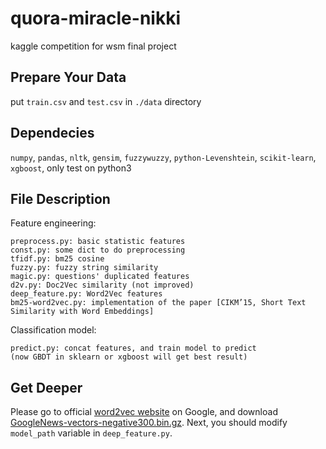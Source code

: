 # quora-miracle-nikki
kaggle competition for wsm final project

## Prepare Your Data
put `train.csv` and `test.csv` in `./data` directory

## Dependecies
`numpy`, `pandas`, `nltk`, `gensim`, `fuzzywuzzy`, `python-Levenshtein`, `scikit-learn`, `xgboost`, only test on python3

## File Description
Feature engineering:
```
preprocess.py: basic statistic features
const.py: some dict to do preprocessing
tfidf.py: bm25 cosine
fuzzy.py: fuzzy string similarity
magic.py: questions' duplicated features
d2v.py: Doc2Vec similarity (not improved)
deep_feature.py: Word2Vec features
bm25-word2vec.py: implementation of the paper [CIKM’15, Short Text Similarity with Word Embeddings]
```
Classification model:
```
predict.py: concat features, and train model to predict 
(now GBDT in sklearn or xgboost will get best result)
```

## Get Deeper
Please go to official [word2vec website](https://code.google.com/archive/p/word2vec/) on Google, and download [GoogleNews-vectors-negative300.bin.gz](https://drive.google.com/file/d/0B7XkCwpI5KDYNlNUTTlSS21pQmM/edit?usp=sharing). Next, you should modify `model_path` variable in `deep_feature.py`.
